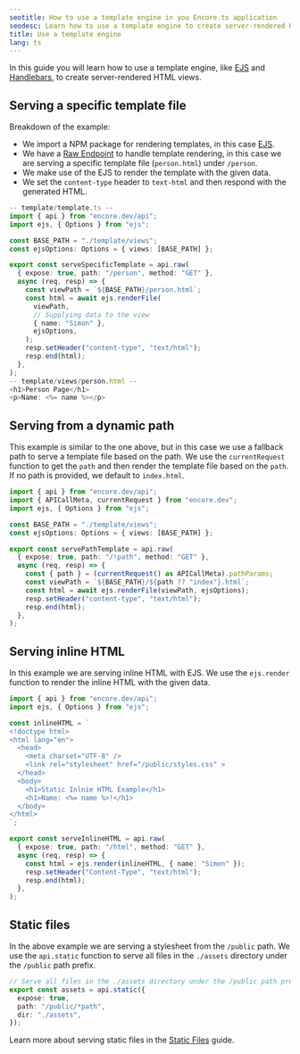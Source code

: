 ```yaml
---
seotitle: How to use a template engine in you Encore.ts application
seodesc: Learn how to use a template engine to create server-rendered HTML with dynamic data.
title: Use a template engine
lang: ts
---
```


In this guide you will learn how to use a template engine, like [EJS](https://ejs.co) and [Handlebars](https://handlebarsjs.com), to create server-rendered HTML views.

<GitHubLink 
    href="https://github.com/encoredev/examples/tree/main/ts/template-engine" 
    desc="Using EJS as a template engine with Encore.ts" 
/>

## Serving a specific template file

Breakdown of the example:
* We import a NPM package for rendering templates, in this case [EJS](https://ejs.co/).
* We have a [Raw Endpoint](/docs/ts/primitives/raw-endpoints) to handle template rendering, in this case we are serving a specific template file (`person.html`) under `/person`. 
* We make use of the EJS to render the template with the given data.
* We set the `content-type` header to `text-html` and then respond with the generated HTML.

```ts
-- template/template.ts --
import { api } from "encore.dev/api";
import ejs, { Options } from "ejs";

const BASE_PATH = "./template/views";
const ejsOptions: Options = { views: [BASE_PATH] };

export const serveSpecificTemplate = api.raw(
  { expose: true, path: "/person", method: "GET" },
  async (req, resp) => {
    const viewPath = `${BASE_PATH}/person.html`;
    const html = await ejs.renderFile(
      viewPath,
      // Supplying data to the view
      { name: "Simon" },
      ejsOptions,
    );
    resp.setHeader("content-type", "text/html");
    resp.end(html);
  },
);
-- template/views/person.html --
<h1>Person Page</h1>
<p>Name: <%= name %></p>
```

## Serving from a dynamic path

This example is similar to the one above, but in this case we use a fallback path to serve a template file based on the path. We use the `currentRequest` function to get the `path` and then render the template file based on the `path`. If no path is provided, we default to `index.html`.

```ts
import { api } from "encore.dev/api";
import { APICallMeta, currentRequest } from "encore.dev";
import ejs, { Options } from "ejs";

const BASE_PATH = "./template/views";
const ejsOptions: Options = { views: [BASE_PATH] };

export const servePathTemplate = api.raw(
  { expose: true, path: "/!path", method: "GET" },
  async (req, resp) => {
    const { path } = (currentRequest() as APICallMeta).pathParams;
    const viewPath = `${BASE_PATH}/${path ?? "index"}.html`;
    const html = await ejs.renderFile(viewPath, ejsOptions);
    resp.setHeader("content-type", "text/html");
    resp.end(html);
  },
);
```

## Serving inline HTML

In this example we are serving inline HTML with EJS. We use the `ejs.render` function to render the inline HTML with the given data.

```ts
import { api } from "encore.dev/api";
import ejs, { Options } from "ejs";

const inlineHTML = `
<!doctype html>
<html lang="en">
  <head>
    <meta charset="UTF-8" />
    <link rel="stylesheet" href="/public/styles.css" >
  </head>
  <body>
    <h1>Static Inlnie HTML Example</h1>
    <h1>Name: <%= name %>!</h1>
  </body>
</html>
`;

export const serveInlineHTML = api.raw(
  { expose: true, path: "/html", method: "GET" },
  async (req, resp) => {
    const html = ejs.render(inlineHTML, { name: "Simon" });
    resp.setHeader("Content-Type", "text/html");
    resp.end(html);
  },
);
```

## Static files

In the above example we are serving a stylesheet from the `/public` path. We use the `api.static` function to serve all files in the `./assets` directory under the `/public` path prefix.

```ts
// Serve all files in the ./assets directory under the /public path prefix.
export const assets = api.static({
  expose: true,
  path: "/public/*path",
  dir: "./assets",
});
```

Learn more about serving static files in the [Static Files](/docs/ts/primitives/static-assets) guide.
